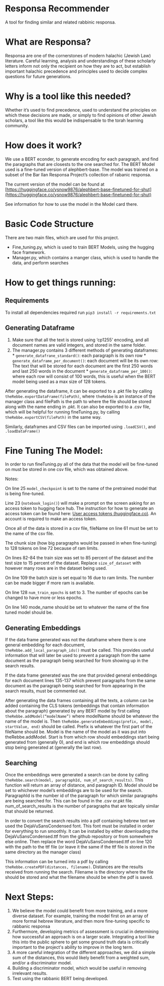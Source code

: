 <!-----

Yay, no errors, warnings, or alerts!

Conversion time: 1.182 seconds.


Using this Markdown file:

1. Paste this output into your source file.
2. See the notes and action items below regarding this conversion run.
3. Check the rendered output (headings, lists, code blocks, tables) for proper
   formatting and use a linkchecker before you publish this page.

Conversion notes:

* Docs to Markdown version 1.0β33
* Tue Aug 02 2022 02:46:45 GMT-0700 (PDT)
* Source doc: readme
----->


# Responsa Recommender

A tool for finding similar and related rabbinic responsa. 

# What are Responsa?

Responsa are one of the cornerstones of modern halachic (Jewish Law) literature. Careful learning, analysis and understandings of these scholarly letters inform not only the recipient on how they are to act, but establish important halachic precedence and principles used to decide complex questions for future generations.

# Why is a tool like this needed? 

Whether it’s used to find precedence, used to understand the principles on which these decisions are made, or simply to find opinions of other Jewish scholars, a tool like this would be indispensable to the torah learning community.  

# How does it work? 

We use a BERT econder, to generate encoding for each paragraph, and find the paragraphs that are closests to the one searched for.  The BERT Model used is a fine-tuned version of alephbert-base. The model was trained on a subset of the Bar Ilan Responsa  Project’s collection of rabanic responsa.

The current version of the model can be found at [https://huggingface.co/ysnow9876/alephbert-base-finetuned-for-shut](https://huggingface.co/ysnow9876/alephbert-base-finetuned-for-shut)

See information for how to use the model in the Model card there.

# Basic Code Structure

There are two main files, which are used for this project. 
* Fine_tuning.py, which is used to train BERT Models, using the hugging face framework. 
* Manager.py, which contains a manger class, which is used to handle the data, and perform searches

# How to get things running:

## Requirements

To install all dependencies required run `pip3 install -r requirements.txt`

## Generating Dataframe



1. Make sure that all the text is stored using ‘cp1255’ encoding, and all document names are valid integers, and stored in the same folder.
2. The manager.py contains 3 different methods of generating dataframes:
        * `generate_datafrane_standard()`: each paragraph is its own row
        * `generate_dataframe_per_document()`: each document will be its own row:  The text that will be stored for each document are the first 250 words and last 250 words in the document
        * `generate_dataframe_per_100()`:  where each row will consist of 100 words, this is useful when the BERT model being used as a max size of 128 tokens. 

After generating the dataframe, it can be exported to a .pkt file by calling `theRebbe.exportDataFrame(filePath)`, where `theRebbe` is an instance of the manager class and filePath is the path to where the file should be stored along with the name ending in .pkt. It can also be exported to a .csv file, which will be helpful for running fineTuning.py, by calling `theRebbe.exportCSV(filePath)` in the same way. 

Similarly, dataframes and CSV files can be imported using `.loadCSV()`, and `.loadDataFrame()`

# Fine Tuning The Model:

In order to run fineTuning.py all of the data that the model will be fine-tuned on must be stored in one csv file, which was obtained above.

Notes:

On line 25 `model_checkpoint` is set to the name of the pretrained model that is being fine-tuned.

Line 23 (`notebook_login()`) will make a prompt on the screen asking for an access token to hugging face hub. The instruction for how to generate an access token can be found here: [User access tokens (huggingface.co)](https://huggingface.co/docs/hub/security-tokens). An account is required to make an access token.

Once all of the data is stored in a csv file, fileName on line 61 must be set to the name of the csv file.

The chunk size (how big paragraphs would be passed in when fine-tuning) to 128 tokens on line 72 because of ram limits.

On lines 82-84 the train size was set to 85 percent of the dataset and the test size to 15 percent of the dataset. Replace `size_of_dataset` with however many rows are in the dataset being used.

On line 109 the batch size is set equal to 16 due to ram limits. The number can be made bigger if more ram is available.

On line 128 `num_train_epochs` is set to 3. The number of epochs can be changed to have more or less epochs.

On line 140 mode_name should be set to whatever the name of the fine tuned model should be.

## Generating Embeddings

If the data frame generated was not the dataframe where there is one general embedding for each document, `theRebbe.add_local_paragraph_ids()`  must be called. This provides useful information that will later be used to prevent a paragraph from the same document as the paragraph being searched for from showing up in the search results.

If the data frame generated was the one that provided general embeddings for each document lines 135-137 which prevent paragraphs from the same document as the paragraph being searched for from appearing in the search results, must be commented out.

After generating the data frames containing all the texts, a column can be added containing the CLS tokens (embeddings that contain information about the paragraph) generated by any BERT model by first calling `theRebbe.addModel(“modelName”)` where modelName should be whatever the name of the model is. Then `theRebbe.generateEmbeddings(prefix, model, startValue, end)` should be called. Prefix is whatever the first part of the fileName should be. Model is the name of the model as it was put into theRebbe.addModel. Start is from which row should embeddings start being generated from (generally 0), and end is which row embeddings should stop being generated at (generally the last row).

## Searching

Once the embeddings were generated a search can be done by calling `theRebbe.search(model, paragraphId, num_of_search_results)`. This function will return an array of distance, and paragraph ID. Model should be set to whichever model’s embeddings are to be used for the search. ParagraphId is the number id of the paragraph for which similar paragraphs are being searched for. This can be found in the .csv or.pkt file. num_of_search_results is the number of paragraphs that are topically similar that should be returned. 

In order to convert the search results into a pdf containing hebrew text we used the DejaVuSansCondensed font. This font must be installed in order for everything to run smoothly. It can be installed by either downloading the DejaVuSansCondensed.ttf from the github repository or from somewhere else online. Then replace the word DejaVuSansCondensed.ttf on line 120 with the path to the ttf file (or leave it the same if the ttf file is stored in the same directory as the manager class)

This information can be turned into a pdf by calling `theRebbe.createPDF(distances, filename)`. Distances are the results received from running the search. Filename is the directory where the file should be stored and what the filename should be when the pdf is saved.

# Next Steps:



1. We believe the model could benefit from more training, and a more diverse dataset. For example, training the model first on an array of more formal hebrew literature, and then more fine-tuning specific to rabbanic responsa
2. Furthermore, developing metrics of assessment is crucial in determining how successful an approach is on a larger scale. Integrating a tool like this into the public sphere to get some ground truth data is critically important to the project's ability to improve in the long term. 
3. A more careful integration of the different approaches, we did a simple sum of the distances, this would likely benefit from a weighted sum, and/or a discriminator model. 
4. Building a discriminator model, which would be useful in removing irrelevant results. 
5. Test using the rabbanic BERT being developed.
